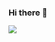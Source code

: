 ### Hi there 👋

<!--
**leunseongl/leunseongl** is a ✨ _special_ ✨ repository because its `README.md` (this file) appears on your GitHub profile.

Here are some ideas to get you started:

- 🔭 I’m currently working on ...
- 🌱 I’m currently learning ...
- 👯 I’m looking to collaborate on ...
- 🤔 I’m looking for help with ...
- 💬 Ask me about ...
- 📫 How to reach me: ...
- 😄 Pronouns: ...
- ⚡ Fun fact: ...
-->

<img src="[https://img.shields.io](https://simpleicons.org/icons/gmail.svg)/badge/Android-3DDC84?style=flat-square&logo=Android&logoColor=white"/>
